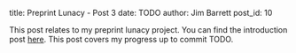 title: Preprint Lunacy - Post 3
date: TODO
author: Jim Barrett
post_id: 10

This post relates to my preprint lunacy project. You can find the introduction post [here](https://jimbarrett.phd/blog/6). This post covers my progress up to commit TODO.